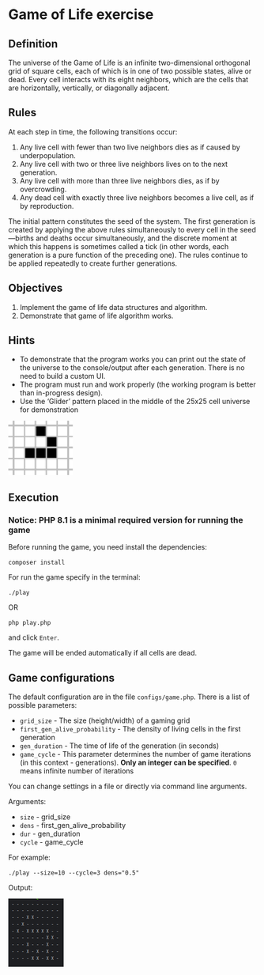 # **Game of Life exercise**  

## Definition

The universe of the Game of Life is an infinite two-dimensional orthogonal grid of square cells, each of  which is in one of two possible states, alive or dead. Every cell interacts with its eight neighbors, which  are the cells that are horizontally, vertically, or diagonally adjacent.  

## Rules
At each step in time, the following transitions occur:
1. Any live cell with fewer than two live neighbors dies as if caused by underpopulation.
2. Any live cell with two or three live neighbors lives on to the next generation.  
3. Any live cell with more than three live neighbors dies, as if by overcrowding.  
4. Any dead cell with exactly three live neighbors becomes a live cell, as if by reproduction.

The initial pattern constitutes the seed of the system. The first generation is created by applying the  above rules simultaneously to every cell in the seed—births and deaths occur simultaneously, and the  discrete moment at which this happens is sometimes called a tick (in other words, each generation is a  pure function of the preceding one). The rules continue to be applied repeatedly to create further  generations.  

## Objectives
1. Implement the game of life data structures and algorithm.
2. Demonstrate that game of life algorithm works.

## Hints  
   * To demonstrate that the program works you can print out the state of the universe to the  console/output after each generation. There is no need to build a custom UI.  
   * The program must run and work properly (the working program is better than in-progress  design).  
   * Use the ‘Glider’ pattern placed in the middle of the 25x25 cell universe for demonstration

![img_1.png](files/img_1.png)

## Execution

### Notice: PHP 8.1 is a minimal required version for running the game

Before running the game, you need install the dependencies:

    composer install

For run the game specify in the terminal:

    ./play

OR

    php play.php

and click `Enter`.

The game will be ended automatically if all cells are dead.

## Game configurations

The default configuration are in the file `configs/game.php`.
There is a list of possible parameters:
* `grid_size` - The size (height/width) of a gaming grid
* `first_gen_alive_probability` - The density of living cells in the first generation
* `gen_duration` - The time of life of the generation (in seconds)
* `game_cycle` - This parameter determines the number of game iterations (in this context - generations). **Only an integer can be specified**. `0` means infinite number of iterations

You can change settings in a file or directly via command line arguments.

Arguments:
* `size` - grid_size
* `dens` - first_gen_alive_probability
* `dur` - gen_duration
* `cycle` - game_cycle

For example:

    ./play --size=10 --cycle=3 dens="0.5"

Output:

![img.png](files/img.png)
